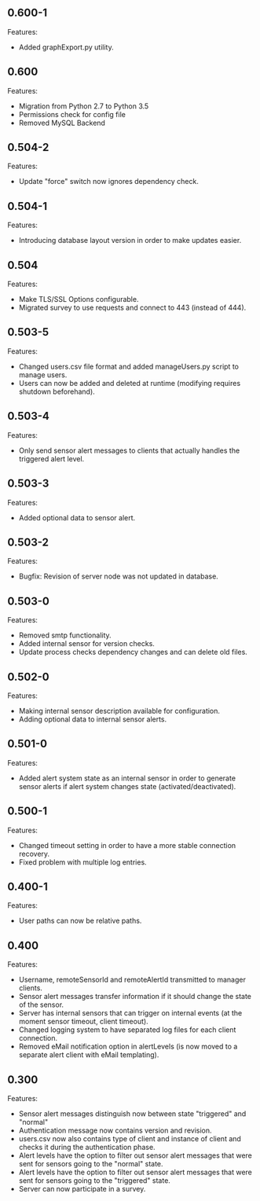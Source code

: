 ## 0.600-1

Features:

* Added graphExport.py utility.

## 0.600

Features:

* Migration from Python 2.7 to Python 3.5
* Permissions check for config file
* Removed MySQL Backend

## 0.504-2

Features:

* Update "force" switch now ignores dependency check.

## 0.504-1

Features:

* Introducing database layout version in order to make updates easier.

## 0.504

Features:

* Make TLS/SSL Options configurable.
* Migrated survey to use requests and connect to 443 (instead of 444).

## 0.503-5

Features:

* Changed users.csv file format and added manageUsers.py script to manage users.
* Users can now be added and deleted at runtime (modifying requires shutdown beforehand).

## 0.503-4

Features:

* Only send sensor alert messages to clients that actually handles the triggered alert level.

## 0.503-3

Features:

* Added optional data to sensor alert.

## 0.503-2

Features:

* Bugfix: Revision of server node was not updated in database.

## 0.503-0

Features:

* Removed smtp functionality.
* Added internal sensor for version checks.
* Update process checks dependency changes and can delete old files.

## 0.502-0

Features:

* Making internal sensor description available for configuration.
* Adding optional data to internal sensor alerts.

## 0.501-0

Features:

* Added alert system state as an internal sensor in order to generate sensor alerts if alert system changes state (activated/deactivated).


## 0.500-1

Features:

* Changed timeout setting in order to have a more stable connection recovery.
* Fixed problem with multiple log entries.


## 0.400-1

Features:

* User paths can now be relative paths.


## 0.400

Features:

* Username, remoteSensorId and remoteAlertId transmitted to manager clients.
* Sensor alert messages transfer information if it should change the state of the sensor.
* Server has internal sensors that can trigger on internal events (at the moment sensor timeout, client timeout).
* Changed logging system to have separated log files for each client connection.
* Removed eMail notification option in alertLevels (is now moved to a separate alert client with eMail templating).


## 0.300

Features:

* Sensor alert messages distinguish now between state "triggered" and "normal"
* Authentication message now contains version and revision.
* users.csv now also contains type of client and instance of client and checks it during the authentication phase.
* Alert levels have the option to filter out sensor alert messages that were sent for sensors going to the "normal" state.
* Alert levels have the option to filter out sensor alert messages that were sent for sensors going to the "triggered" state.
* Server can now participate in a survey.
